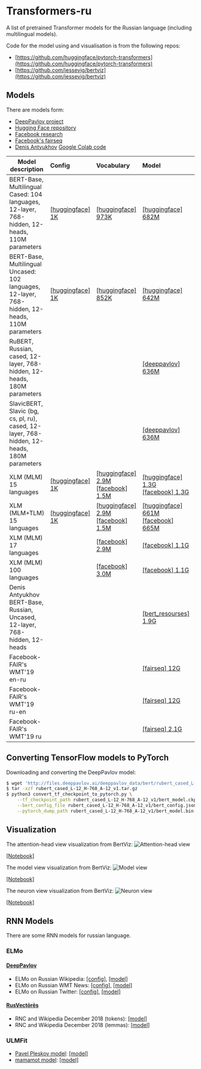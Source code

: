 # Transformers-ru

A list of pretrained Transformer models for the Russian language (including multilingual models).

Code for the model using and visualisation is from the following repos:
* [https://github.com/huggingface/pytorch-transformers](https://github.com/huggingface/pytorch-transformers)
* [https://github.com/jessevig/bertviz](https://github.com/jessevig/bertviz)

## Models

There are models form:
* [DeepPavlov project](http://docs.deeppavlov.ai/en/master/features/models/bert.html)
* [Hugging Face repository](https://github.com/huggingface/pytorch-transformers)
* [Facebook research](https://github.com/facebookresearch/XLM/)
* [Facebook's fairseq](https://github.com/pytorch/fairseq)
* [Denis Antyukhov](https://towardsdatascience.com/pre-training-bert-from-scratch-with-cloud-tpu-6e2f71028379) [Google Colab code](https://colab.research.google.com/drive/1nVn6AFpQSzXBt8_ywfx6XR8ZfQXlKGAz)

| Model description | Config | Vocabulary | Model | BPE codes |
|-|:-|:-|:-|:-|
|BERT-Base, Multilingual Cased: 104 languages, 12-layer, 768-hidden, 12-heads, 110M parameters|[[huggingface] 1K](https://s3.amazonaws.com/models.huggingface.co/bert/bert-base-multilingual-cased-config.json)|[[huggingface] 973K](https://s3.amazonaws.com/models.huggingface.co/bert/bert-base-multilingual-cased-vocab.txt)|[[huggingface] 682M](https://s3.amazonaws.com/models.huggingface.co/bert/bert-base-multilingual-cased-pytorch_model.bin)|
|BERT-Base, Multilingual Uncased: 102 languages, 12-layer, 768-hidden, 12-heads, 110M parameters|[[huggingface] 1K](https://s3.amazonaws.com/models.huggingface.co/bert/bert-base-multilingual-uncased-config.json)|[[huggingface] 852K](https://s3.amazonaws.com/models.huggingface.co/bert/bert-base-multilingual-uncased-vocab.txt)|[[huggingface] 642M](https://s3.amazonaws.com/models.huggingface.co/bert/bert-base-multilingual-uncased-pytorch_model.bin)|
|RuBERT, Russian, cased, 12-layer, 768-hidden, 12-heads, 180M parameters |||[[deeppavlov] 636M](http://files.deeppavlov.ai/deeppavlov_data/bert/rubert_cased_L-12_H-768_A-12_v1.tar.gz)|
|SlavicBERT, Slavic (bg, cs, pl, ru), cased, 12-layer, 768-hidden, 12-heads, 180M parameters|||[[deeppavlov] 636M](http://files.deeppavlov.ai/deeppavlov_data/bert/bg_cs_pl_ru_cased_L-12_H-768_A-12.tar.gz)|
|XLM (MLM) 15 languages|[[huggingface] 1K](https://s3.amazonaws.com/models.huggingface.co/bert/xlm-mlm-xnli15-1024-config.json)|[[huggingface] 2,9M](https://s3.amazonaws.com/models.huggingface.co/bert/xlm-mlm-xnli15-1024-vocab.json)<br/>[[facebook] 1,5M](https://dl.fbaipublicfiles.com/XLM/vocab_xnli_15)|[[huggingface] 1,3G](https://s3.amazonaws.com/models.huggingface.co/bert/xlm-mlm-xnli15-1024-pytorch_model.bin)<br/>[[facebook] 1,3G](https://dl.fbaipublicfiles.com/XLM/mlm_xnli15_1024.pth)|[[huggingface] 1,4M](https://s3.amazonaws.com/models.huggingface.co/bert/xlm-mlm-xnli15-1024-merges.txt)<br/>[[facebook] 1,4M](https://dl.fbaipublicfiles.com/XLM/codes_xnli_15)|
|XLM (MLM+TLM) 15 languages|[[huggingface] 1K](https://s3.amazonaws.com/models.huggingface.co/bert/xlm-mlm-tlm-xnli15-1024-config.json)|[[huggingface] 2,9M](https://s3.amazonaws.com/models.huggingface.co/bert/xlm-mlm-tlm-xnli15-1024-vocab.json)<br/>[[facebook] 1,5M](https://dl.fbaipublicfiles.com/XLM/vocab_xnli_15)|[[huggingface] 661M](https://s3.amazonaws.com/models.huggingface.co/bert/xlm-mlm-tlm-xnli15-1024-pytorch_model.bin)<br/>[[facebook] 665M](https://dl.fbaipublicfiles.com/XLM/mlm_tlm_xnli15_1024.pth)|[[huggingface] 1,4M](https://s3.amazonaws.com/models.huggingface.co/bert/xlm-mlm-tlm-xnli15-1024-merges.txt)<br/>[[facebook] 1,4M](https://dl.fbaipublicfiles.com/XLM/codes_xnli_15)|
|XLM (MLM) 17 languages||[[facebook] 2,9M](https://dl.fbaipublicfiles.com/XLM/vocab_xnli_17)|[[facebook] 1,1G](https://dl.fbaipublicfiles.com/XLM/mlm_17_1280.pth)|[[facebook] 2,9M](https://dl.fbaipublicfiles.com/XLM/codes_xnli_17)|
|XLM (MLM) 100 languages||[[facebook] 3,0M](https://dl.fbaipublicfiles.com/XLM/vocab_xnli_100)|[[facebook] 1,1G](https://dl.fbaipublicfiles.com/XLM/mlm_100_1280.pth)|[[facebook] 2,9M](https://dl.fbaipublicfiles.com/XLM/codes_xnli_100)|
|Denis Antyukhov BERT-Base, Russian, Uncased, 12-layer, 768-hidden, 12-heads|||[[bert_resourses] 1,9G](https://storage.googleapis.com/bert_resourses/russian_uncased_L-12_H-768_A-12.zip)|
|Facebook-FAIR's WMT'19 en-ru|||[[fairseq] 12G](https://dl.fbaipublicfiles.com/fairseq/models/wmt19.en-ru.ensemble.tar.gz)|
|Facebook-FAIR's WMT'19 ru-en|||[[fairseq] 12G](https://dl.fbaipublicfiles.com/fairseq/models/wmt19.ru-en.ensemble.tar.gz)|
|Facebook-FAIR's WMT'19 ru|||[[fairseq] 2,1G](https://dl.fbaipublicfiles.com/fairseq/models/lm/wmt19.ru.tar.gz)|

## Converting TensorFlow models to PyTorch

Downloading and converting the DeepPavlov model:

```bash
$ wget 'http://files.deeppavlov.ai/deeppavlov_data/bert/rubert_cased_L-12_H-768_A-12_v1.tar.gz'
$ tar -xzf rubert_cased_L-12_H-768_A-12_v1.tar.gz
$ python3 convert_tf_checkpoint_to_pytorch.py \
    --tf_checkpoint_path rubert_cased_L-12_H-768_A-12_v1/bert_model.ckpt \
    --bert_config_file rubert_cased_L-12_H-768_A-12_v1/bert_config.json \
    --pytorch_dump_path rubert_cased_L-12_H-768_A-12_v1/bert_model.bin
```

## Visualization

The attention-head view visualization from BertViz:
![Attention-head view](https://github.com/vlarine/transformers-ru/blob/master/img/head.png)

[[Notebook]](https://github.com/vlarine/transformers-ru/blob/master/head_view_bert.ipynb)


The model view visualization from BertViz:
![Model view](https://github.com/vlarine/transformers-ru/blob/master/img/model.jpg)

[[Notebook]](https://github.com/vlarine/transformers-ru/blob/master/model_view_bert.ipynb)

The neuron view visualization from BertViz:
![Neuron view](https://github.com/vlarine/transformers-ru/blob/master/img/neuron.png)

[[Notebook]](https://github.com/vlarine/transformers-ru/blob/master/neuron_view_bert.ipynb)

## RNN Models

There are some RNN models for russian language.

### ELMo

#### [DeepPavlov](http://docs.deeppavlov.ai/en/master/features/pretrained_vectors.html)

* ELMo on Russian Wikipedia: [[config]](https://github.com/deepmipt/DeepPavlov/blob/master/deeppavlov/configs/elmo_embedder/elmo_ru_wiki.json), [[model]](http://files.deeppavlov.ai/deeppavlov_data/elmo_ru-wiki_600k_steps.tar.gz)
* ELMo on Russian WMT News: [[config]](https://github.com/deepmipt/DeepPavlov/blob/master/deeppavlov/configs/elmo_embedder/elmo_ru_news.json), [[model]](http://files.deeppavlov.ai/deeppavlov_data/elmo_ru-news_wmt11-16_1.5M_steps.tar.gz)
* ELMo on Russian Twitter: [[config]](https://github.com/deepmipt/DeepPavlov/blob/master/deeppavlov/configs/elmo_embedder/elmo_ru_twitter.json), [[model]](http://files.deeppavlov.ai/deeppavlov_data/elmo_ru-twitter_2013-01_2018-04_600k_steps.tar.gz)

#### [RusVectōrēs](http://rusvectores.org/en/models/)

* RNC and Wikipedia December 2018 (tokens): [[model]](http://vectors.nlpl.eu/repository/11/195.zip)
* RNC and Wikipedia December 2018 (lemmas): [[model]](http://vectors.nlpl.eu/repository/11/196.zip)

### ULMFit

* [Pavel Pleskov model](https://github.com/ppleskov/Russian-Language-Model): [[model]](https://drive.google.com/open?id=1gtIfMcu7q44q3aViepWE63WgsdY2Bjvn)
* [mamamot model](https://github.com/mamamot/Russian-ULMFit/): [[model]](https://drive.google.com/open?id=1_d4XCMMWdIZt57JJyH34bzY2gRSB7KTE)
